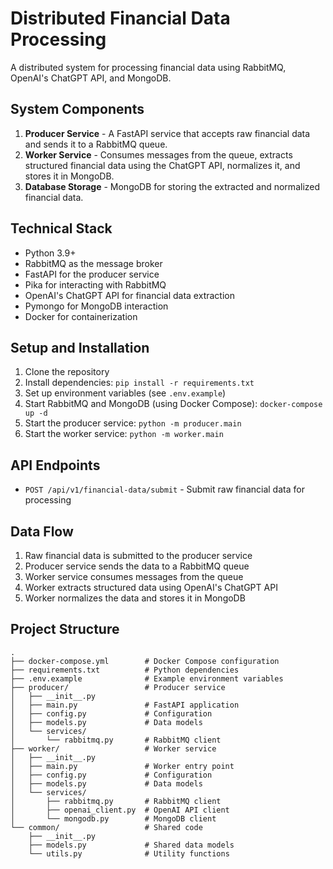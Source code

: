 # Distributed Financial Data Processing

A distributed system for processing financial data using RabbitMQ, OpenAI's ChatGPT API, and MongoDB.

## System Components

1. **Producer Service** - A FastAPI service that accepts raw financial data and sends it to a RabbitMQ queue.
2. **Worker Service** - Consumes messages from the queue, extracts structured financial data using the ChatGPT API, normalizes it, and stores it in MongoDB.
3. **Database Storage** - MongoDB for storing the extracted and normalized financial data.

## Technical Stack

- Python 3.9+
- RabbitMQ as the message broker
- FastAPI for the producer service
- Pika for interacting with RabbitMQ
- OpenAI's ChatGPT API for financial data extraction
- Pymongo for MongoDB interaction
- Docker for containerization

## Setup and Installation

1. Clone the repository
2. Install dependencies: `pip install -r requirements.txt`
3. Set up environment variables (see `.env.example`)
4. Start RabbitMQ and MongoDB (using Docker Compose): `docker-compose up -d`
5. Start the producer service: `python -m producer.main`
6. Start the worker service: `python -m worker.main`

## API Endpoints

- `POST /api/v1/financial-data/submit` - Submit raw financial data for processing

## Data Flow

1. Raw financial data is submitted to the producer service
2. Producer service sends the data to a RabbitMQ queue
3. Worker service consumes messages from the queue
4. Worker extracts structured data using OpenAI's ChatGPT API
5. Worker normalizes the data and stores it in MongoDB

## Project Structure

```
.
├── docker-compose.yml        # Docker Compose configuration
├── requirements.txt          # Python dependencies
├── .env.example              # Example environment variables
├── producer/                 # Producer service
│   ├── __init__.py
│   ├── main.py               # FastAPI application
│   ├── config.py             # Configuration
│   ├── models.py             # Data models
│   └── services/
│       └── rabbitmq.py       # RabbitMQ client
├── worker/                   # Worker service
│   ├── __init__.py
│   ├── main.py               # Worker entry point
│   ├── config.py             # Configuration
│   ├── models.py             # Data models
│   └── services/
│       ├── rabbitmq.py       # RabbitMQ client
│       ├── openai_client.py  # OpenAI API client
│       └── mongodb.py        # MongoDB client
└── common/                   # Shared code
    ├── __init__.py
    ├── models.py             # Shared data models
    └── utils.py              # Utility functions
